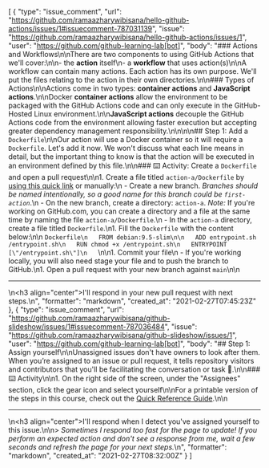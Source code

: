 [
  {
    "type": "issue_comment",
    "url": "https://github.com/ramaazharywibisana/hello-github-actions/issues/1#issuecomment-787031139",
    "issue": "https://github.com/ramaazharywibisana/hello-github-actions/issues/1",
    "user": "https://github.com/github-learning-lab[bot]",
    "body": "### Actions and Workflows\n\nThere are two components to using GitHub Actions that we'll cover:\n\n- the **action** itself\n- a **workflow** that uses action(s)\n\nA workflow can contain many actions. Each action has its own purpose. We'll put the files relating to the action in their own directories.\n\n### Types of Actions\n\nActions come in two types: **container actions** and **JavaScript actions**.\n\nDocker **container actions** allow the environment to be packaged with the GitHub Actions code and can only execute in the GitHub-Hosted Linux environment.\n\n**JavaScript actions** decouple the GitHub Actions code from the environment allowing faster execution but accepting greater dependency management responsibility.\n\n<!--\nUNCOMMENT WHEN THESE TWO COURSE GO LIVE AND ADD PROPER LINK DETAILS\n📖 To learn more about creating each type of action, refer to the related learning lab course:\n  - [Writing JavaScript Actions]()\n  - [Writing Docker Container Actions]() -->\n\n## Step 1: Add a `Dockerfile`\n\nOur action will use a Docker container so it will require a `Dockerfile`. Let's add it now. We won't discuss what each line means in detail, but the important thing to know is that the action will be executed in an environment defined by this file.\n\n### :keyboard: Activity: Create a `Dockerfile` and open a pull request\n\n1. Create a file titled `action-a/Dockerfile` by [using this quick link](https://github.com/ramaazharywibisana/hello-github-actions/new/main?filename=action-a/Dockerfile) or manually:\n   - Create a new branch. _Branches should be named intentionally, so a good name for this branch could be `first-action`_.\n   - On the new branch, create a directory: `action-a`. _Note:_ If you're working on GitHub.com, you can create a directory and a file at the same time by naming the file `action-a/Dockerfile`.\n   - In the `action-a` directory, create a file titled `Dockerfile`.\n1. Fill the `Dockerfile` with the content below:\n\n   ```Dockerfile\n   FROM debian:9.5-slim\n\n   ADD entrypoint.sh /entrypoint.sh\n   RUN chmod +x /entrypoint.sh\n   ENTRYPOINT [\"/entrypoint.sh\"]\n   ```\n\n1. Commit your file\n   - If you're working locally, you will also need stage your file and to push the branch to GitHub.\n1. Open a pull request with your new branch against `main`\n\n<hr>\n<h3 align=\"center\">I'll respond in your new pull request with next steps.</h3>\n",
    "formatter": "markdown",
    "created_at": "2021-02-27T07:45:23Z"
  },
  {
    "type": "issue_comment",
    "url": "https://github.com/ramaazharywibisana/github-slideshow/issues/1#issuecomment-787036484",
    "issue": "https://github.com/ramaazharywibisana/github-slideshow/issues/1",
    "user": "https://github.com/github-learning-lab[bot]",
    "body": "## Step 1: Assign yourself\n\nUnassigned issues don't have owners to look after them. When you’re assigned to an issue or pull request, it tells repository visitors and contributors that you'll be facilitating the conversation or task :muscle:.\n\n### :keyboard: Activity\n\n1. On the right side of the screen, under the \"Assignees\" section, click the gear icon and select yourself\n\nFor a printable version of the steps in this course, check out the [Quick Reference Guide](https://lab.github.com/public/introduction-to-github.pdf).\n\n<hr>\n<h3 align=\"center\">I'll respond when I detect you've assigned yourself to this issue.</h3>\n\n> _Sometimes I respond too fast for the page to update! If you perform an expected action and don't see a response from me, wait a few seconds and refresh the page for your next steps._\n",
    "formatter": "markdown",
    "created_at": "2021-02-27T08:32:00Z"
  }
]
